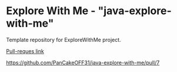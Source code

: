 <h1>Explore With Me - "java-explore-with-me"</h1>

Template repository for ExploreWithMe project.

<a href="https://github.com/PanCakeOFF31/java-explore-with-me/pull/7">Pull-reques link</a>

https://github.com/PanCakeOFF31/java-explore-with-me/pull/7
